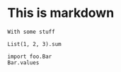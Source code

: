 # This is markdown

```
With some stuff
```

```tut
List(1, 2, 3).sum

import foo.Bar
Bar.values
```
